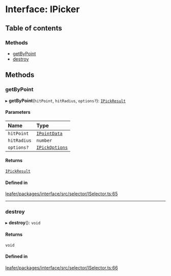 # Interface: IPicker

## Table of contents

### Methods

- [getByPoint](IPicker.md#getbypoint)
- [destroy](IPicker.md#destroy)

## Methods

### getByPoint

▸ **getByPoint**(`hitPoint`, `hitRadius`, `options?`): [`IPickResult`](IPickResult.md)

#### Parameters

| Name | Type |
| :------ | :------ |
| `hitPoint` | [`IPointData`](IPointData.md) |
| `hitRadius` | `number` |
| `options?` | [`IPickOptions`](IPickOptions.md) |

#### Returns

[`IPickResult`](IPickResult.md)

#### Defined in

[leafer/packages/interface/src/selector/ISelector.ts:65](https://github.com/leaferjs/leafer/blob/8d161c2/packages/interface/src/selector/ISelector.ts#L65)

___

### destroy

▸ **destroy**(): `void`

#### Returns

`void`

#### Defined in

[leafer/packages/interface/src/selector/ISelector.ts:66](https://github.com/leaferjs/leafer/blob/8d161c2/packages/interface/src/selector/ISelector.ts#L66)
